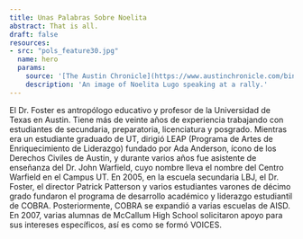 ```yaml
---
title: Unas Palabras Sobre Noelita
abstract: That is all.
draft: false
resources:
- src: "pols_feature30.jpg"
  name: hero
  params:
    source: '[The Austin Chronicle](https://www.austinchronicle.com/binary/26de/pols_feature30.jpg)'
    description: 'An image of Noelita Lugo speaking at a rally.'
---
```


El Dr. Foster es antropólogo educativo y profesor de la Universidad de Texas en Austin. Tiene más de veinte años de experiencia trabajando con estudiantes de secundaria, preparatoria, licenciatura y posgrado. Mientras era un estudiante graduado de UT, dirigió LEAP (Programa de Artes de Enriquecimiento de Liderazgo) fundado por Ada Anderson, ícono de los Derechos Civiles de Austin, y durante varios años fue asistente de enseñanza del Dr. John Warfield, cuyo nombre lleva el nombre del Centro Warfield en el Campus UT. En 2005, en la escuela secundaria LBJ, el Dr. Foster, el director Patrick Patterson y varios estudiantes varones de décimo grado fundaron el programa de desarrollo académico y liderazgo estudiantil de COBRA. Posteriormente, COBRA se expandió a varias escuelas de AISD. En 2007, varias alumnas de McCallum High School solicitaron apoyo para sus intereses específicos, así es como se formó VOICES.
